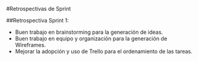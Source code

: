 #Retrospectivas de Sprint

##Retrospectiva Sprint 1: 

- Buen trabajo en brainstorming para la generación de ideas. 
- Buen trabajo en equipo y organización para la generación de Wireframes. 
- Mejorar la adopción y uso de Trello para el ordenamiento de las tareas. 
